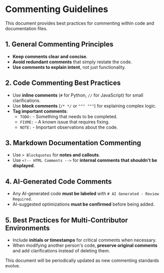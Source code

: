 # Commenting Guidelines

This document provides best practices for commenting within code and documentation files.

## **1. General Commenting Principles**
- **Keep comments clear and concise**.
- **Avoid redundant comments** that simply restate the code.
- **Use comments to explain intent**, not just functionality.

## **2. Code Commenting Best Practices**
- Use **inline comments** (`#` for Python, `//` for JavaScript) for small clarifications.
- Use **block comments** (`/* */` or `""" """`) for explaining complex logic.
- **Tag important comments**:
  - `TODO:` - Something that needs to be completed.
  - `FIXME:` - A known issue that requires fixing.
  - `NOTE:` - Important observations about the code.

## **3. Markdown Documentation Commenting**
- Use `> Blockquotes` for **notes and callouts**.
- Use `<!-- HTML Comments -->` for **internal comments that shouldn't be displayed**.

## **4. AI-Generated Code Comments**
- Any AI-generated code **must be labeled** with `# AI Generated - Review Required`.
- AI-suggested optimizations **must be confirmed** before being added.

## **5. Best Practices for Multi-Contributor Environments**
- Include **initials or timestamps** for critical comments when necessary.
- When modifying another person's code, **preserve original comments** and add clarifications instead of deleting them.

This document will be periodically updated as new commenting standards evolve. 
